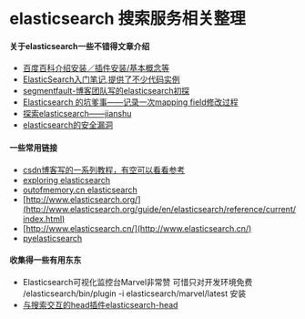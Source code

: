 elasticsearch 搜索服务相关整理
=======================

#### 关于elasticsearch一些不错得文章介绍
- [百度百科介绍安装／插件安装/基本概念等](http://baike.baidu.com/link?url=m3royrqG6LDfZfTOXRJVZgOz1HyGMjQ3orPh1hpgpMxft-YibGLIMuQuNQ0i9lSMrdOohamKOZwwrCRZB8zewa)
- [ElasticSearch入门笔记,提供了不少代码实例](http://www.nosqldb.cn/1368777378160.html)
- [segmentfault-博客团队写的elasticsearch初探 ](http://www.tuicool.com/articles/fUNjYz)
- [Elasticsearch 的坑爹事——记录一次mapping field修改过程](http://www.cnblogs.com/Creator/p/3722408.html)
- [探索elasticsearch——jianshu](http://www.jianshu.com/p/0b4346f503e3)
- [elasticsearch的安全漏洞](http://storysky.blog.51cto.com/628458/1414326)

#### 一些常用链接
- [csdn博客写的一系列教程，有空可以看看参考](http://blog.csdn.net/geloin/article/category/1314311/2)
- [exploring elasticsearch](http://exploringelasticsearch.com/)
- [outofmemory.cn elasticsearch](http://ju.outofmemory.cn/tag/ElasticSearch/)
- [http://www.elasticsearch.org/](http://www.elasticsearch.org/guide/en/elasticsearch/reference/current/index.html)
- [http://www.elasticsearch.cn/](http://www.elasticsearch.cn/)
- [pyelasticsearch](http://pyelasticsearch.readthedocs.org/en/latest/)

#### 收集得一些有用东东
- Elasticsearch可视化监控台Marvel非常赞 可惜只对开发环境免费 /elasticsearch/bin/plugin -i elasticsearch/marvel/latest 安装
- [与搜索交互的head插件elasticsearch-head](http://mobz.github.io/elasticsearch-head/)
